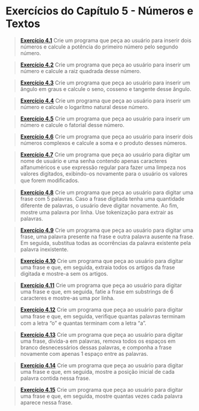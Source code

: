 # Exercícios do Capítulo 5 - Números e Textos

> **[Exercício 4.1](https://github.com/ThallesCansi/Programacao-para-Web/blob/master/1%C2%BA%20Bimestre/Cap%C3%ADtulo%20IV%20-%20N%C3%BAmeros%20e%20Textos/Exercise%204.1.py)**  Crie um programa que peça ao usuário para inserir dois números e calcule a potência do primeiro número pelo segundo número. 

> **[Exercício 4.2](https://github.com/ThallesCansi/Programacao-para-Web/blob/master/1%C2%BA%20Bimestre/Cap%C3%ADtulo%20IV%20-%20N%C3%BAmeros%20e%20Textos/Exercise%204.2.py)**  Crie um programa que peça ao usuário para inserir um número e calcule a raiz quadrada desse número.

> **[Exercício 4.3](https://github.com/ThallesCansi/Programacao-para-Web/blob/master/1%C2%BA%20Bimestre/Cap%C3%ADtulo%20IV%20-%20N%C3%BAmeros%20e%20Textos/Exercise%204.3.py)**  Crie um programa que peça ao usuário para inserir um ângulo em graus e calcule o seno, cosseno e tangente desse ângulo.

> **[Exercício 4.4](https://github.com/ThallesCansi/Programacao-para-Web/blob/master/1%C2%BA%20Bimestre/Cap%C3%ADtulo%20IV%20-%20N%C3%BAmeros%20e%20Textos/Exercise%204.4.py)**  Crie um programa que peça ao usuário para inserir um número e calcule o logaritmo natural desse número.

> **[Exercício 4.5](https://github.com/ThallesCansi/Programacao-para-Web/blob/master/1%C2%BA%20Bimestre/Cap%C3%ADtulo%20IV%20-%20N%C3%BAmeros%20e%20Textos/Exercise%204.5.py)**  Crie um programa que peça ao usuário para inserir um número e calcule o fatorial desse número.

> **[Exercício 4.6](https://github.com/ThallesCansi/Programacao-para-Web/blob/master/1%C2%BA%20Bimestre/Cap%C3%ADtulo%20IV%20-%20N%C3%BAmeros%20e%20Textos/Exercise%204.6.py)**  Crie um programa que peça ao usuário para inserir dois números complexos e calcule a soma e o produto desses números.

> **[Exercício 4.7](https://github.com/ThallesCansi/Programacao-para-Web/blob/master/1%C2%BA%20Bimestre/Cap%C3%ADtulo%20IV%20-%20N%C3%BAmeros%20e%20Textos/Exercise%204.7.py)**  Crie um programa que peça ao usuário para digitar um nome de usuário e uma senha contendo apenas caracteres alfanuméricos e use expressão regular para fazer uma limpeza nos valores digitados, exibindo-os novamente para o usuário os valores que forem modiﬁcados.

> **[Exercício 4.8](https://github.com/ThallesCansi/Programacao-para-Web/blob/master/1%C2%BA%20Bimestre/Cap%C3%ADtulo%20IV%20-%20N%C3%BAmeros%20e%20Textos/Exercise%204.8.py)**  Crie um programa que peça ao usuário para digitar uma frase com 5 palavras. Caso a frase digitada tenha uma quantidade diferente de palavras, o usuário deve digitar novamente. Ao ﬁm, mostre uma palavra por linha. Use tokenização para extrair as palavras.

> **[Exercício 4.9](https://github.com/ThallesCansi/Programacao-para-Web/blob/master/1%C2%BA%20Bimestre/Cap%C3%ADtulo%20IV%20-%20N%C3%BAmeros%20e%20Textos/Exercise%204.9.py)**  Crie um programa que peça ao usuário para digitar uma frase, uma palavra presente na frase e outra palavra ausente na frase. Em seguida, substitua todas as ocorrências da palavra existente pela palavra inexistente.

> **[Exercício 4.10](https://github.com/ThallesCansi/Programacao-para-Web/blob/master/1%C2%BA%20Bimestre/Cap%C3%ADtulo%20IV%20-%20N%C3%BAmeros%20e%20Textos/Exercise%204.10.py)**  Crie um programa que peça ao usuário para digitar uma frase e que, em seguida, extraia todos os artigos da frase digitada e mostre-a sem os artigos.

> **[Exercício 4.11](https://github.com/ThallesCansi/Programacao-para-Web/blob/master/1%C2%BA%20Bimestre/Cap%C3%ADtulo%20IV%20-%20N%C3%BAmeros%20e%20Textos/Exercise%204.11.py)**  Crie um programa que peça ao usuário para digitar uma frase e que, em seguida, fatie a frase em substrings de 6 caracteres e mostre-as uma por linha.

> **[Exercício 4.12](https://github.com/ThallesCansi/Programacao-para-Web/blob/master/1%C2%BA%20Bimestre/Cap%C3%ADtulo%20IV%20-%20N%C3%BAmeros%20e%20Textos/Exercise%204.12.py)**  Crie um programa que peça ao usuário para digitar uma frase e que, em seguida, veriﬁque quantas palavras terminam com a letra “o” e quantas terminam com a letra “a”.

> **[Exercício 4.13](https://github.com/ThallesCansi/Programacao-para-Web/blob/master/1%C2%BA%20Bimestre/Cap%C3%ADtulo%20IV%20-%20N%C3%BAmeros%20e%20Textos/Exercise%204.13.py)**  Crie um programa que peça ao usuário para digitar uma frase, divida-a em palavras, remova todos os espaços em branco desnecessários dessas palavras, e componha a frase novamente com apenas 1 espaço entre as palavras.

> **[Exercício 4.14](https://github.com/ThallesCansi/Programacao-para-Web/blob/master/1%C2%BA%20Bimestre/Cap%C3%ADtulo%20IV%20-%20N%C3%BAmeros%20e%20Textos/Exercise%204.14.py)**  Crie um programa que peça ao usuário para digitar uma frase e que, em seguida, mostre a posição inicial de cada palavra contida nessa frase.

> **[Exercício 4.15](https://github.com/ThallesCansi/Programacao-para-Web/blob/master/1%C2%BA%20Bimestre/Cap%C3%ADtulo%20IV%20-%20N%C3%BAmeros%20e%20Textos/Exercise%204.15.py)**  Crie um programa que peça ao usuário para digitar uma frase e que, em seguida, mostre quantas vezes cada palavra aparece nessa frase.